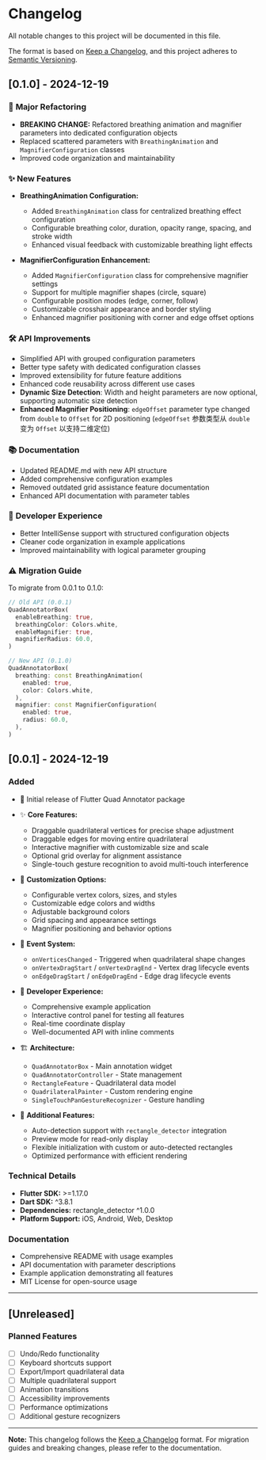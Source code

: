 # Changelog

All notable changes to this project will be documented in this file.

The format is based on [Keep a Changelog](https://keepachangelog.com/en/1.0.0/),
and this project adheres to [Semantic Versioning](https://semver.org/spec/v2.0.0.html).

## [0.1.0] - 2024-12-19

### 🔄 **Major Refactoring**
- **BREAKING CHANGE:** Refactored breathing animation and magnifier parameters into dedicated configuration objects
- Replaced scattered parameters with `BreathingAnimation` and `MagnifierConfiguration` classes
- Improved code organization and maintainability

### ✨ **New Features**
- **BreathingAnimation Configuration:**
  - Added `BreathingAnimation` class for centralized breathing effect configuration
  - Configurable breathing color, duration, opacity range, spacing, and stroke width
  - Enhanced visual feedback with customizable breathing light effects
  
- **MagnifierConfiguration Enhancement:**
  - Added `MagnifierConfiguration` class for comprehensive magnifier settings
  - Support for multiple magnifier shapes (circle, square)
  - Configurable position modes (edge, corner, follow)
  - Customizable crosshair appearance and border styling
  - Enhanced magnifier positioning with corner and edge offset options

### 🛠️ **API Improvements**
- Simplified API with grouped configuration parameters
- Better type safety with dedicated configuration classes
- Improved extensibility for future feature additions
- Enhanced code reusability across different use cases
- **Dynamic Size Detection**: Width and height parameters are now optional, supporting automatic size detection
- **Enhanced Magnifier Positioning**: `edgeOffset` parameter type changed from `double` to `Offset` for 2D positioning (`edgeOffset` 参数类型从 `double` 变为 `Offset` 以支持二维定位)

### 📚 **Documentation**
- Updated README.md with new API structure
- Added comprehensive configuration examples
- Removed outdated grid assistance feature documentation
- Enhanced API documentation with parameter tables

### 🔧 **Developer Experience**
- Better IntelliSense support with structured configuration objects
- Cleaner code organization in example applications
- Improved maintainability with logical parameter grouping

### ⚠️ **Migration Guide**
To migrate from 0.0.1 to 0.1.0:

```dart
// Old API (0.0.1)
QuadAnnotatorBox(
  enableBreathing: true,
  breathingColor: Colors.white,
  enableMagnifier: true,
  magnifierRadius: 60.0,
)

// New API (0.1.0)
QuadAnnotatorBox(
  breathing: const BreathingAnimation(
    enabled: true,
    color: Colors.white,
  ),
  magnifier: const MagnifierConfiguration(
    enabled: true,
    radius: 60.0,
  ),
)
```

## [0.0.1] - 2024-12-19

### Added
- 🎉 Initial release of Flutter Quad Annotator package
- ✨ **Core Features:**
  - Draggable quadrilateral vertices for precise shape adjustment
  - Draggable edges for moving entire quadrilateral
  - Interactive magnifier with customizable size and scale
  - Optional grid overlay for alignment assistance
  - Single-touch gesture recognition to avoid multi-touch interference
  
- 🎨 **Customization Options:**
  - Configurable vertex colors, sizes, and styles
  - Customizable edge colors and widths
  - Adjustable background colors
  - Grid spacing and appearance settings
  - Magnifier positioning and behavior options
  
- 📱 **Event System:**
  - `onVerticesChanged` - Triggered when quadrilateral shape changes
  - `onVertexDragStart` / `onVertexDragEnd` - Vertex drag lifecycle events
  - `onEdgeDragStart` / `onEdgeDragEnd` - Edge drag lifecycle events
  
- 🔧 **Developer Experience:**
  - Comprehensive example application
  - Interactive control panel for testing all features
  - Real-time coordinate display
  - Well-documented API with inline comments
  
- 🏗️ **Architecture:**
  - `QuadAnnotatorBox` - Main annotation widget
  - `QuadAnnotatorController` - State management
  - `RectangleFeature` - Quadrilateral data model
  - `QuadrilateralPainter` - Custom rendering engine
  - `SingleTouchPanGestureRecognizer` - Gesture handling
  
- 🎯 **Additional Features:**
  - Auto-detection support with `rectangle_detector` integration
  - Preview mode for read-only display
  - Flexible initialization with custom or auto-detected rectangles
  - Optimized performance with efficient rendering

### Technical Details
- **Flutter SDK:** >=1.17.0
- **Dart SDK:** ^3.8.1
- **Dependencies:** rectangle_detector ^1.0.0
- **Platform Support:** iOS, Android, Web, Desktop

### Documentation
- Comprehensive README with usage examples
- API documentation with parameter descriptions
- Example application demonstrating all features
- MIT License for open-source usage

---

## [Unreleased]

### Planned Features
- [ ] Undo/Redo functionality
- [ ] Keyboard shortcuts support
- [ ] Export/Import quadrilateral data
- [ ] Multiple quadrilateral support
- [ ] Animation transitions
- [ ] Accessibility improvements
- [ ] Performance optimizations
- [ ] Additional gesture recognizers

---

**Note:** This changelog follows the [Keep a Changelog](https://keepachangelog.com/en/1.0.0/) format.
For migration guides and breaking changes, please refer to the documentation.
